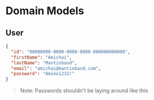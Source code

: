 ﻿# Domain Models
## User

```json
{
  "id": "00000000-0000-0000-0000-000000000000",
  "firstName": "Amichai",
  "lastName": "Mantinband",
  "email": "amichai@mantinband.com",
  "password": "Amiko1232!"
}
```
> Note: Passwords shouldn't be laying around like this
